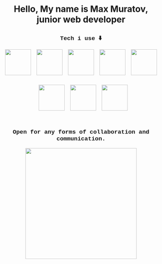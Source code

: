 <div align="center">
<h1> Hello, My name is Max Muratov, junior web developer</h1>

## <p  align="center" style="font-family:courier;font-size:90%" size=212px> Tech i use ⬇️ </p>

<div align="center">
	<img height="84px" src="https://www.iconsdb.com/icons/preview/soylent-red/html-xxl.png"/>
  <img align="center" width="10px" height="68px" src="https://upload.wikimedia.org/wikipedia/commons/5/59/Empty.png?20091205084734" /></a>
  <img height="84px" src="https://cdn.iconscout.com/icon/free/png-256/javascript-2752148-2284965.png"/>
  <img align="center" width="10px" height="68px" src="https://upload.wikimedia.org/wikipedia/commons/5/59/Empty.png?20091205084734" /></a>
  <img height="84px" src="https://upload.wikimedia.org/wikipedia/commons/thumb/4/4c/Typescript_logo_2020.svg/1024px-Typescript_logo_2020.svg.png"/>
  <img align="center" width="10px" height="68px" src="https://upload.wikimedia.org/wikipedia/commons/5/59/Empty.png?20091205084734" /></a>
	<img height="84px" src="https://www.iconsdb.com/icons/preview/soylent-red/css-xxl.png"/>
  <img align="center" width="10px" height="68px" src="https://upload.wikimedia.org/wikipedia/commons/5/59/Empty.png?20091205084734" /></a>
	<img height="84px" src="https://git-scm.com/images/logos/downloads/Git-Icon-1788C.png"/>
  <img align="center" width="10px" height="68px" src="https://upload.wikimedia.org/wikipedia/commons/5/59/Empty.png?20091205084734" /></a>
	<img height="84px" width="84px" src="https://iconape.com/wp-content/files/fr/370801/svg/docker-icon-logo-icon-png-svg.png"/>
  <img align="center" width="10px" height="68px" src="https://upload.wikimedia.org/wikipedia/commons/5/59/Empty.png?20091205084734" /></a>
	<img height="84px" width="84px" src="https://cdn.iconscout.com/icon/free/png-256/vue-282497.png"/>
  <img align="center" width="10px" height="68px" src="https://upload.wikimedia.org/wikipedia/commons/5/59/Empty.png?20091205084734" /></a>
	<img height="84px" width="84px" src="https://cdn4.iconfinder.com/data/icons/logos-3/600/React.js_logo-512.png"/>
  
</div>

## <p  align="center" style="font-family:courier;font-size:90%" size=212px> Open for any forms of collaboration and communication. </p>

<p align="center">
<a href='https://github.com/MaksonGo/MaksonGo'><img height="360px" class="logo_main" src="https://blogs.sap.com/wp-content/uploads/2022/06/1325-code-fork-outline.gif" ></a>
</p>
